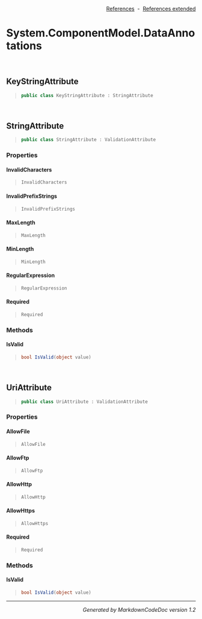 <div style='text-align: right'>

[References](Index.md)&nbsp;&nbsp;-&nbsp;&nbsp;[References extended](IndexExtended.md)
</div>

# System.ComponentModel.DataAnnotations

<br />

## KeyStringAttribute

>```csharp
>public class KeyStringAttribute : StringAttribute
>```


<br />

## StringAttribute

>```csharp
>public class StringAttribute : ValidationAttribute
>```

### Properties

#### InvalidCharacters
>```csharp
>InvalidCharacters
>```
#### InvalidPrefixStrings
>```csharp
>InvalidPrefixStrings
>```
#### MaxLength
>```csharp
>MaxLength
>```
#### MinLength
>```csharp
>MinLength
>```
#### RegularExpression
>```csharp
>RegularExpression
>```
#### Required
>```csharp
>Required
>```
### Methods

#### IsValid
>```csharp
>bool IsValid(object value)
>```

<br />

## UriAttribute

>```csharp
>public class UriAttribute : ValidationAttribute
>```

### Properties

#### AllowFile
>```csharp
>AllowFile
>```
#### AllowFtp
>```csharp
>AllowFtp
>```
#### AllowHttp
>```csharp
>AllowHttp
>```
#### AllowHttps
>```csharp
>AllowHttps
>```
#### Required
>```csharp
>Required
>```
### Methods

#### IsValid
>```csharp
>bool IsValid(object value)
>```
<hr /><div style='text-align: right'><i>Generated by MarkdownCodeDoc version 1.2</i></div>
